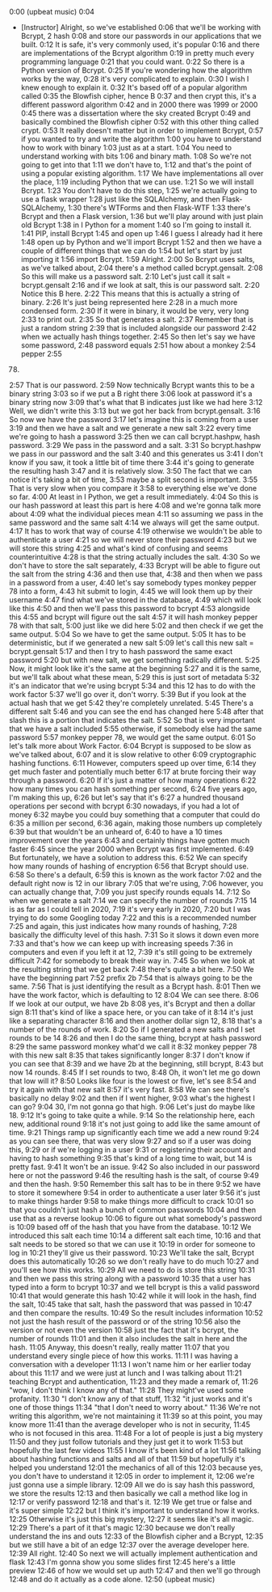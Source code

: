 0:00
(upbeat music)
0:04
- [Instructor] Alright, so we've established
0:06
that we'll be working with Bcrypt, 2 hash
0:08
and store our passwords in our applications that we built.
0:12
It is safe, it's very commonly used, it's popular
0:16
and there are implementations of the Bcrypt algorithm
0:19
in pretty much every programming language
0:21
that you could want.
0:22
So there is a Python version of Bcrypt.
0:25
If you're wondering how the algorithm works by the way,
0:28
it's very complicated to explain.
0:30
I wish I knew enough to explain it.
0:32
It's based off of a popular algorithm called
0:35
the Blowfish cipher, hence B
0:37
and then crypt this, it's a different password algorithm
0:42
and in 2000 there was 1999 or 2000
0:45
there was a dissertation where the sky created Bcrypt
0:49
and basically combined the Blowfish cipher
0:52
with this other thing called crypt.
0:53
It really doesn't matter but in order to implement Bcrypt,
0:57
if you wanted to try and write the algorithm
1:00
you have to understand how to work with binary
1:03
just as at a start.
1:04
You need to understand working with bits
1:06
and binary math.
1:08
So we're not going to get into that
1:11
we don't have to,
1:12
and that's the point of using a popular existing algorithm.
1:17
We have implementations all over the place,
1:19
including Python that we can use.
1:21
So we will install Bcrypt.
1:23
You don't have to do this step,
1:25
we're actually going to use a flask wrapper
1:28
just like the SQLAlchemy, and then Flask-SQLAlchemy,
1:30
there's WTForms and then Flask-WTF
1:33
there's Bcrypt and then a Flask version,
1:36
but we'll play around with just plain old Bcrypt
1:38
in I Python for a moment
1:40
so I'm going to install it.
1:41
PIP, install Bcrypt
1:45
and open up
1:46
I guess I already had it here
1:48
open up by Python and we'll import Bcrypt
1:52
and then we have a couple of different things that we can do
1:54
but let's start by just importing it
1:56
import Bcrypt.
1:59
Alright.
2:00
So Bcrypt uses salts, as we've talked about,
2:04
there's a method called bcrypt.gensalt.
2:08
So this will make us a password salt.
2:10
Let's just call it salt = bcrypt.gensalt
2:16
and if we look at salt, this is our password salt.
2:20
Notice this B here.
2:22
This means that this is actually a string of binary.
2:26
It's just being represented here
2:28
in a much more condensed form.
2:30
If it were in binary, it would be very, very long
2:33
to print out.
2:35
So that generates a salt.
2:37
Remember that is just a random string
2:39
that is included alongside our password
2:42
when we actually hash things together.
2:45
So then let's say we have some password,
2:48
password equals
2:51
how about a monkey
2:54
pepper
2:55
78.
2:57
That is our password.
2:59
Now technically Bcrypt wants this to be a binary string
3:03
so if we put a B right there
3:06
look at password it's a binary string now
3:09
that's what that B indicates just like we had here
3:12
Well, we didn't write this
3:13
but we got her back from bcrypt.gensalt.
3:16
So now we have the password
3:17
let's imagine this is coming from a user
3:19
and then we have a salt and we generate a new salt
3:22
every time we're going to hash a password
3:25
then we can call bcrypt.hashpw, hash password.
3:29
We pass in the password and a salt.
3:31
So bcrypt.hashpw we pass in our password and the salt
3:40
and this generates us
3:41
I don't know if you saw, it took a little bit of time there
3:44
it's going to generate the resulting hash
3:47
and it is relatively slow.
3:50
The fact that we can notice it's taking a bit of time,
3:53
maybe a split second is important.
3:55
That is very slow when you compare it
3:58
to everything else we've done so far.
4:00
At least in I Python, we get a result immediately.
4:04
So this is our hash password at least this part is here
4:08
and we're gonna talk more about
4:09
what the individual pieces mean
4:11
so assuming we pass in the same password and the same salt
4:14
we always will get the same output.
4:17
It has to work that way of course
4:19
otherwise we wouldn't be able to authenticate a user
4:21
so we will never store their password
4:23
but we will store this string
4:25
and what's kind of confusing and seems counterintuitive
4:28
is that the string actually includes the salt.
4:30
So we don't have to store the salt separately,
4:33
Bcrypt will be able to figure out the salt from the string
4:36
and then use that,
4:38
and then when we pass in a password from a user,
4:40
let's say somebody types monkey pepper 78 into a form,
4:43
hit submit to login,
4:45
we will look them up by their username
4:47
find what we've stored in the database,
4:49
which will look like this
4:50
and then we'll pass this password to bcrypt
4:53
alongside this
4:55
and bcrypt will figure out the salt
4:57
it will hash monkey pepper 78 with that salt,
5:00
just like we did here
5:02
and then check if we get the same output.
5:04
So we have to get the same output.
5:05
It has to be deterministic, but if we generated a new salt
5:09
let's call this new salt = bcrypt.gensalt
5:17
and then I try to hash password the same exact password
5:20
but with new salt, we get something radically different.
5:25
Now, it might look like it's the same at the beginning
5:27
and it is the same, but we'll talk about what these mean,
5:29
this is just sort of metadata
5:32
it's an indicator that we're using bcrypt
5:34
and this 12 has to do with the work factor
5:37
we'll go over it, don't worry.
5:39
But if you look at the actual hash that we get
5:42
they're completely unrelated.
5:45
There's a different salt
5:46
and you can see the end has changed here
5:48
after that slash this is a portion that indicates the salt.
5:52
So that is very important that we have a salt included
5:55
otherwise, if somebody else had the same password
5:57
monkey pepper 78, we would get the same output.
6:01
So let's talk more about Work Factor.
6:04
Bcrypt is supposed to be slow as we've talked about,
6:07
and it is slow relative to other
6:09
cryptographic hashing functions.
6:11
However, computers speed up over time,
6:14
they get much faster and potentially much better
6:17
at brute forcing their way through a password.
6:20
If it's just a matter of how many operations
6:22
how many times you can hash something per second,
6:24
five years ago, I'm making this up,
6:26
but let's say that it's
6:27
a hundred thousand operations per second with bcrypt
6:30
nowadays, if you had a lot of money
6:32
maybe you could buy something that a computer that could do
6:35
a million per second,
6:36
again, making those numbers up completely
6:39
but that wouldn't be an unheard of,
6:40
to have a 10 times improvement over the years
6:43
and certainly things have gotten much faster
6:45
since the year 2000 when Bcrypt was first implemented.
6:49
But fortunately, we have a solution to address this.
6:52
We can specify how many rounds of hashing of encryption
6:56
that Bcrypt should use.
6:58
So there's a default,
6:59
this is known as the work factor
7:02
and the default right now is 12 in our library
7:05
that we're using,
7:06
however, you can actually change that,
7:09
you just specify rounds equals 14.
7:12
So when we generate a salt
7:14
we can specify the number of rounds
7:15
14 is as far as I could tell in 2020,
7:19
it's very early in 2020,
7:20
but I was trying to do some Googling today
7:22
and this is a recommended number
7:25
and again, this just indicates how many rounds of hashing,
7:28
basically the difficulty level of this hash.
7:31
So it slows it down even more
7:33
and that's how we can keep up with increasing speeds
7:36
in computers and even if you left it at 12,
7:39
it's still going to be extremely difficult
7:42
for somebody to break their way in.
7:45
So when we look at the resulting string that we get back
7:48
there's quite a bit here.
7:50
We have the beginning part
7:52
prefix 2b
7:54
that is always going to be the same.
7:56
That is just identifying the result as a Bcrypt hash.
8:01
Then we have the work factor, which is defaulting to 12
8:04
We can see there.
8:06
If we look at our output, we have 2b
8:08
yes, it's Bcrypt and then a dollar sign
8:11
that's kind of like a space here, or you can take of it
8:14
it's just like a separating character
8:16
and then another dollar sign 12,
8:18
that's a number of the rounds of work.
8:20
So if I generated a new salts and I set rounds to be 14
8:26
and then I do the same thing, bcrypt at hash password
8:29
the same password monkey what'd we call it
8:32
monkey pepper 78 with this new salt
8:35
that takes significantly longer
8:37
I don't know if you can see that
8:39
and we have 2b at the beginning, still bcrypt,
8:43
but now 14 rounds.
8:45
If I set rounds to two,
8:48
Oh, it won't let me go down that low will it?
8:50
Looks like four is the lowest or five, let's see
8:54
and try it again with that new salt
8:57
it's very fast.
8:58
We can see there's basically no delay
9:02
and then if I went higher,
9:03
what's the highest I can go?
9:04
30, I'm not gonna go that high.
9:06
Let's just do maybe like 18.
9:12
It's going to take quite a while.
9:14
So the relationship here, each new, additional round
9:18
it's not just going to add like the same amount of time.
9:21
Things ramp up significantly each time we add a new round
9:24
as you can see there, that was very slow
9:27
and so if a user was doing this,
9:29
or if we're logging in a user
9:31
or registering their account and having to hash something
9:35
that's kind of a long time to wait, but 14 is pretty fast.
9:41
It won't be an issue.
9:42
So also included in our password here or not the password
9:46
the resulting hash is the salt, of course
9:49
and then the hash.
9:50
Remember this salt has to be in there
9:52
we have to store it somewhere
9:54
in order to authenticate a user later
9:56
it's just to make things harder
9:58
to make things more difficult to crack
10:01
so that you couldn't just hash a bunch of common passwords
10:04
and then use that as a reverse lookup
10:06
to figure out what somebody's password is
10:09
based off of the hash that you have from the database.
10:12
We introduced this salt each time
10:14
a different salt each time,
10:16
and that salt needs to be stored so that we can use it
10:19
in order for someone to log in
10:21
they'll give us their password.
10:23
We'll take the salt, Bcrypt does this automatically
10:26
so we don't really have to do much
10:27
and you'll see how this works.
10:29
All we need to do is store this string
10:31
and then we pass this string along with a password
10:35
that a user has typed into a form to bcrypt
10:37
and we tell bcrypt is this a valid password
10:41
that would generate this hash
10:42
while it will look in the hash, find the salt,
10:45
take that salt, hash the password that was passed in
10:47
and then compare the results.
10:49
So the result includes information
10:52
not just the hash result of the password or of the string
10:56
also the version or not even the version
10:58
just the fact that it's bcrypt, the number of rounds
11:01
and then it also includes the salt in here and the hash.
11:05
Anyway, this doesn't really, really matter
11:07
that you understand every single piece of how this works.
11:11
I was having a conversation with a developer
11:13
I won't name him or her earlier today about this
11:17
and we were just at lunch and I was talking about
11:21
teaching Bcrypt and authentication,
11:23
and they made a remark of,
11:26
"wow, I don't think I know any of that."
11:28
They might've used some profanity.
11:30
"I don't know any of that stuff,
11:32
"it just works and it's one of those things
11:34
"that I don't need to worry about."
11:36
We're not writing this algorithm, we're not maintaining it
11:39
so at this point, you may know more
11:41
than the average developer who is not in security,
11:45
who is not focused in this area.
11:48
For a lot of people is just a big mystery
11:50
and they just follow tutorials and they just get it to work
11:53
but hopefully the last few videos
11:55
I know it's been kind of a lot
11:56
talking about hashing functions and salts and all of that
11:59
but hopefully it's helped you understand
12:01
the mechanics of all of this
12:03
because yes, you don't have to understand it
12:05
in order to implement it,
12:06
we're just gonna use a simple library.
12:09
All we do is say hash this password, we store the results
12:13
and then basically we call a method like log in
12:17
or verify password
12:18
and that's it.
12:19
We get true or false and it's super simple
12:22
but I think it's important to understand how it works.
12:25
Otherwise it's just this big mystery,
12:27
it seems like it's all magic.
12:29
There's a part of it that's magic
12:30
because we don't really understand the ins and outs
12:33
of the Blowfish cipher and a Bcrypt,
12:35
but we still have a bit of an edge
12:37
over the average developer here.
12:39
All right.
12:40
So next we will actually implement authentication and flask
12:43
I'm gonna show you some slides first
12:45
here's a little preview
12:46
of how we would set up auth
12:47
and then we'll go through
12:48
and do it actually as a code alone.
12:50
(upbeat music)
